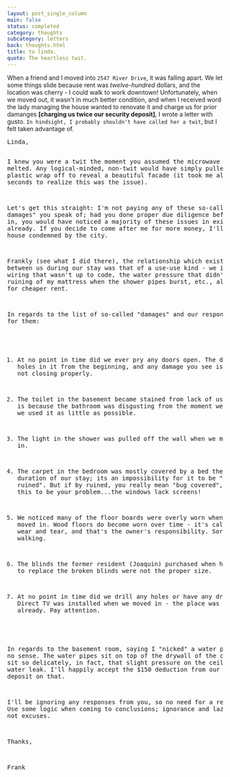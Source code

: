 ```yaml
---
layout: post_single_column
main: false
status: completed
category: thoughts
subcategory: letters
back: thoughts.html
title: to linda.
quote: The heartless twit.
---
```


When a friend and I moved into `2547 River Drive`, it was falling apart. We let some things slide because rent was _twelve-hundred_ dollars, and the location was cherry - I could walk to work downtown! Unfortunately, when we moved out, it wasn't in much better condition, and when I received word the lady managing the house wanted to renovate it and charge us for prior damanges **\[charging us twice our security deposit\]**, I wrote a letter with gusto. `In hindsight, I probably shouldn't have called her a twit`, but I felt taken advantage of.

<div class="snippet">
   <pre class="text">
Linda,

I knew you were a twit the moment you assumed the microwave was melted. Any logical-minded, non-twit would have simply pulled the plastic wrap off to reveal a beautiful facade (it took me all of 2 seconds to realize this was the issue).

Let's get this straight: I'm not paying any of these so-called "extra damages" you speak of; had you done proper due diligence before we moved in, you would have noticed a majority of these issues in existence already. If you decide to come after me for more money, I'll have the house condemned by the city.

Frankly (see what I did there), the relationship which existed between us during our stay was that of a use-use kind - we ignored the wiring that wasn't up to code, the water pressure that didn't exist, the ruining of my mattress when the shower pipes burst, etc., all trade-offs for cheaper rent.

In regards to the list of so-called "damages" and our responsibility for them:

1) At no point in time did we ever pry any doors open. The door had holes in it from the beginning, and any damage you see is a result of it not closing properly.

2) The toilet in the basement became stained from lack of use. This is because the bathroom was disgusting from the moment we moved in, so we used it as little as possible.

3) The light in the shower was pulled off the wall when we moved in.

4) The carpet in the bedroom was mostly covered by a bed the entire duration of our stay; its an impossibility for it to be "completely ruined". But if by ruined, you really mean "bug covered", than I believe this to be your problem...the windows lack screens!

5) We noticed many of the floor boards were overly worn when we moved in. Wood floors do become worn over time - it's called general wear and tear, and that's the owner's responsibility. Sorry for walking.

6) The blinds the former resident (Joaquin) purchased when he left to replace the broken blinds were not the proper size.

7) At no point in time did we drill any holes or have any drilled. Direct TV was installed when we moved in - the place was wired up already. Pay attention.

In regards to the basement room, saying I "nicked" a water pipe makes no sense. The water pipes sit on top of the drywall of the ceiling. They sit so delicately, in fact, that slight pressure on the ceiling starts a water leak. I'll happily accept the $150 deduction from our $1200 deposit on that.

I'll be ignoring any responses from you, so no need for a rebuttal. Use some logic when coming to conclusions; ignorance and laziness are not excuses.

Thanks,

Frank
  </pre>
</div>
